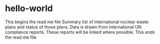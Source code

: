 # hello-world
This begins the read me file
Summary list of international nuclear waste plans and status of those plans.
Data is drawn from international UN compliance reports. 
These reports will be linked where possible.
This ends the read me file

